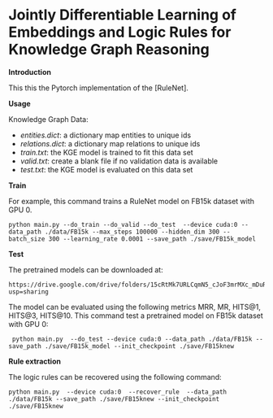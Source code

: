# Jointly Differentiable Learning of Embeddings and Logic Rules for Knowledge Graph Reasoning

**Introduction**

This this the Pytorch implementation of the [RuleNet]. 

**Usage**

Knowledge Graph Data:
 - *entities.dict*: a dictionary map entities to unique ids
 - *relations.dict*: a dictionary map relations to unique ids
 - *train.txt*: the KGE model is trained to fit this data set
 - *valid.txt*: create a blank file if no validation data is available
 - *test.txt*: the KGE model is evaluated on this data set

 **Train**

 For example, this command trains a RuleNet model on FB15k dataset with GPU 0.
 ~~~
 python main.py --do_train --do_valid --do_test  --device cuda:0 --data_path ./data/FB15k --max_steps 100000 --hidden_dim 300 --batch_size 300 --learning_rate 0.0001 --save_path ./save/FB15k_model
 ~~~

 **Test**

 The pretrained models can be downloaded at:
~~~
https://drive.google.com/drive/folders/15cRtMk7URLCqmN5_cJoF3mrMXc_mDuRb?usp=sharing
~~~

The model can be evaluated using the following metrics MRR, MR, HITS@1, HITS@3, HITS@10. This command test a pretrained model on FB15k dataset with GPU 0:

~~~
 python main.py  --do_test --device cuda:0 --data_path ./data/FB15k --save_path ./save/FB15k_model --init_checkpoint ./save/FB15knew
~~~

**Rule extraction**

The logic rules can be recovered using the following command:

~~~
python main.py  --device cuda:0  --recover_rule  --data_path ./data/FB15k --save_path ./save/FB15knew --init_checkpoint ./save/FB15knew
~~~